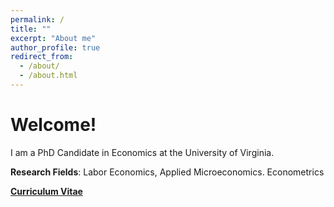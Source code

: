 ```yaml
---
permalink: /
title: ""
excerpt: "About me"
author_profile: true
redirect_from: 
  - /about/
  - /about.html
---
```


Welcome!
======

I am a PhD Candidate in Economics at the University of Virginia.

**Research Fields**: Labor Economics, Applied Microeconomics. Econometrics

[**Curriculum Vitae**](../files/CV_Lichen.pdf)

